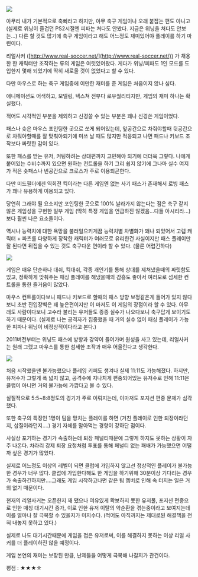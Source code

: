 ![](./0.jpg)

아무리 내가 기본적으로 축빠라고 하지만, 아무 축구 게임이나 오래 붙잡는 편도 아니고 (실제로 위닝이 즐겁던 PS2시절엔 피파는 쳐다도 안봤다. 지금은 위닝을 쳐다도 안보는...) 다른 할 것도 많기에 축구 게임이라고 해도 어느정도 재미있어야 플레이를 하기 마련이다.

리얼사커 ([http://www.real-soccer.net/](http://www.real-soccer.net/)) 가 채용한 한 캐릭터만 조작하는 류의 게임은 여럿있어왔다. 게다가 위닝/피파도 1인 모드를 도입한지 몇해 되었기에 딱히 새로울 것이 없었다고 할 수 있다.

다만 마우스로 하는 축구 게임중에 이만한 재미를 준 게임은 처음이지 않나 싶다.

애니메이션도 어색하고, 모델링, 텍스쳐 전부다 로우퀄리티지만, 게임의 재미 하나는 확실했다.

적어도 시각적인 부분을 제외하고 신경쓸 수 있는 부분은 꽤나 신경쓴 게임이었다.

패스나 슛은 마우스 포인팅한 곳으로 쏘게 되어있는데, 앞공간으로 차줘야할때 뒷공간으로 차줘야할때를 잘 맞춰야되기에 미쓰 날 때도 많지만 적응되고 나면 패드나 키보드 조작보다 짜릿한 감이 있다.

또한 패스를 받는 유저, 커팅하려는 상대편까지 고민해야 되기에 더더욱 그렇다. 나에게붙어있는 수비수까지 있으면 원하는 컨트롤을 하기 그리 쉽지 않기에 그나마 실수 여지가 적은 숏패스나 빈공간으로 크로스가 주로 이용되곤한다.

다만 미드필더에겐 역회전 킥이라는 다른 게임엔 없는 사기 패스가 존재해서 로빙 패스가 꽤나 유용하게 이용되고 있다.

당연히 그래야 될 요소지만 포인팅한 곳으로 100% 날라가지 않는다는 점은 축구 같지 않은 게임성을 구현한 일부 게임 (딱히 특정 게임을 언급하진 않겠음...다들 아시리라...) 보다 훨씬 나은 요소들이다.

역시나 능력치에 대한 욕망을 불러일으키게끔 능력치별 차별화가 꽤나 되있어서 고렙 캐릭터 + 파츠를 다양하게 장착한 캐릭터가 여러모로 유리한건 사실이지만 패스 플레이만 잘 된다면 뒤집을 수 있는 것도 축구다운 면이라 할 수 있다. (물론 어렵긴하다)

![](./1.jpg)

게임은 매우 단순하나 대쉬, 킥대쉬, 각종 개인기를 통해 상대를 제쳐냈을때의 짜릿함도 있고, 정확하게 맞춰주는 패싱 플레이를 해냈을때의 감흥도 좋아서 여러모로 섬세한 컨트롤을 통한 즐거움이 많았다.

마우스 컨트롤이다보니 패드나 키보드로 할때의 패스 방향 보정같은게 들어가 있지 않다보니 초반 진입장벽은 꽤 높은편이지만 이 마저도 이 게임의 장점이라 할 수 있다. 아무래도 사람이다보니 고수라 불리는 유저들도 종종 실수가 나오다보니 축구답게 보이기도 하기 때문이다. (실제로 나는 공격자가 집중했을 때 거의 실수 없이 패싱 플레이가 가능한 피파나 위닝이 비정상적이다라고 본다.)

2011버전부터는 위닝도 패스에 방향과 강약이 들어가며 원성을 사고 있는데, 리얼사커는 원래 그랬고 마우스를 통한 섬세한 조작과 매우 어울린다고 생각한다.

![](./2.jpg)

처음 시작했을땐 불가능했으나 플레잉 키퍼도 생겨나 실제 11:11도 가능해졌다. 하지만, 유저수가 그렇게 폭 넓지 않고, 공격수에 지나치게 편중되어있는 유저수로 인해 11:11은 클럽이 아니면 거의 불가능에 가깝다고 볼 수 있다.

실질적으로 5:5~8:8정도의 경기가 주로 이뤄지는데, 이마저도 포지션 편중 문제가 심각했다.

또한 축구의 특징인 1명이 팀을 망치는 플레이를 하면 (거친 플레이로 인한 퇴장이라던지, 삽질이라던지....) 경기 자체를 말아먹는 경향이 강하단 점이다.

사실상 포기하는 경기가 속출하는데 퇴장 페널티때문에 그렇게 하지도 못하는 상황이 자주 나온다. 차라리 강제 퇴장 요청처럼 투표를 통해 페널티 없는 패배가 가능했으면 어떨까 싶은 경기가 많았다.

실제로 어느정도 이상의 레벨이 되면 클럽에 가입하지 않고선 정상적인 플레이가 불가능한 경우가 너무 많다. 클럽에 가입한다해도 한 게임을 하기위해 30분이상 기다리는 경우가 속출하긴하지만....그래도 게임 시작하고나면 같은 팀 멤버로 인해 속 터지는 일은 거의 없기 때문이다.

현재의 리얼사커는 오픈한지 꽤 됐으나 여유있게 확보하지 못한 유저풀, 포지션 편중으로 인한 매칭 대기시간 증가, 이로 인한 유저 이탈의 악순환을 겪는중이라고 보여지는데 이를 얼마나 잘 극복할 수 있을지가 미지수다. (적어도 아직까지는 제대로된 해결책을 전혀 내놓지 못하고 있다.)

실제로 나도 대기시간때문에 게임을 접은 유저로써, 이를 해결하지 못하는 이상 리얼 사커를 더 플레이하진 않을 예정이다.

게임 본연의 재미는 보장된 만큼, 난제들을 어떻게 극복해 나갈지가 관건이다.

평점 : ★★★☆
